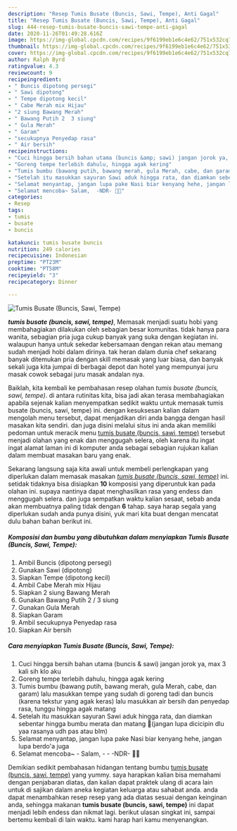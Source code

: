 ```yaml
---
description: "Resep Tumis Busate (Buncis, Sawi, Tempe), Anti Gagal"
title: "Resep Tumis Busate (Buncis, Sawi, Tempe), Anti Gagal"
slug: 444-resep-tumis-busate-buncis-sawi-tempe-anti-gagal
date: 2020-11-26T01:49:28.616Z
image: https://img-global.cpcdn.com/recipes/9f6199eb1e6c4e62/751x532cq70/tumis-busate-buncis-sawi-tempe-foto-resep-utama.jpg
thumbnail: https://img-global.cpcdn.com/recipes/9f6199eb1e6c4e62/751x532cq70/tumis-busate-buncis-sawi-tempe-foto-resep-utama.jpg
cover: https://img-global.cpcdn.com/recipes/9f6199eb1e6c4e62/751x532cq70/tumis-busate-buncis-sawi-tempe-foto-resep-utama.jpg
author: Ralph Byrd
ratingvalue: 4.3
reviewcount: 9
recipeingredient:
- " Buncis dipotong persegi"
- " Sawi dipotong"
- " Tempe dipotong kecil"
- " Cabe Merah mix Hijau"
- "2 siung Bawang Merah"
- " Bawang Putih 2  3 siung"
- " Gula Merah"
- " Garam"
- "secukupnya Penyedap rasa"
- " Air bersih"
recipeinstructions:
- "Cuci hingga bersih bahan utama (buncis &amp; sawi) jangan jorok ya, max 3 kali sih klo aku"
- "Goreng tempe terlebih dahulu, hingga agak kering"
- "Tumis bumbu (bawang putih, bawang merah, gula Merah, cabe, dan garam) lalu masukkan tempe yang sudah di goreng tadi dan buncis (karena tekstur yang agak keras) lalu masukkan air bersih dan penyedap rasa, tunggu hingga agak matang"
- "Setelah itu masukkan sayuran Sawi aduk hingga rata, dan diamkan sebentar hingga bumbu merata dan matang 💃(jangan lupa dicicipin dlu yaa rasanya udh pas atau blm)"
- "Selamat menyantap, jangan lupa pake Nasi biar kenyang hehe, jangan lupa berdo&#39;a juga"
- "Selamat mencoba~ Salam,  -NDR- 🌻🌻"
categories:
- Resep
tags:
- tumis
- busate
- buncis

katakunci: tumis busate buncis 
nutrition: 249 calories
recipecuisine: Indonesian
preptime: "PT23M"
cooktime: "PT58M"
recipeyield: "3"
recipecategory: Dinner

---
```



![Tumis Busate (Buncis, Sawi, Tempe)](https://img-global.cpcdn.com/recipes/9f6199eb1e6c4e62/751x532cq70/tumis-busate-buncis-sawi-tempe-foto-resep-utama.jpg)

<b><i>tumis busate (buncis, sawi, tempe)</i></b>, Memasak menjadi suatu hobi yang membahagiakan dilakukan oleh sebagian besar komunitas. tidak hanya para wanita, sebagian pria juga cukup banyak yang suka dengan kegiatan ini. walaupun hanya untuk sekedar kebersamaan dengan rekan atau memang sudah menjadi hobi dalam dirinya. tak heran dalam dunia chef sekarang banyak ditemukan pria dengan skill memasak yang luar biasa, dan banyak sekali juga kita jumpai di berbagai depot dan hotel yang mempunyai juru masak cowok sebagai juru masak andalan nya.



Baiklah, kita kembali ke pembahasan resep olahan <i>tumis busate (buncis, sawi, tempe)</i>. di antara rutinitas kita, bisa jadi akan terasa membahagiakan apabila sejenak kalian menyempatkan sedikit waktu untuk memasak tumis busate (buncis, sawi, tempe) ini. dengan kesuksesan kalian dalam mengolah menu tersebut, dapat menjadikan diri anda bangga dengan hasil masakan kita sendiri. dan juga disini melalui situs ini anda akan memiliki pedoman untuk meracik menu <u>tumis busate (buncis, sawi, tempe)</u> tersebut menjadi olahan yang enak dan menggugah selera, oleh karena itu ingat ingat alamat laman ini di komputer anda sebagai sebagian rujukan kalian dalam membuat masakan baru yang enak.


Sekarang langsung saja kita awali untuk membeli perlengkapan yang diperlukan dalam memasak masakan <u><i>tumis busate (buncis, sawi, tempe)</i></u> ini. setidak tidaknya bisa disiapkan <b>10</b> komposisi yang diperuntuk kan pada olahan ini. supaya nantinya dapat menghasilkan rasa yang endess dan menggugah selera. dan juga sempatkan waktu kalian sesaat, sebab anda akan membuatnya paling tidak dengan <b>6</b> tahap. saya harap segala yang diperlukan sudah anda punya disini, yuk mari kita buat dengan mencatat dulu bahan bahan berikut ini.

<!--inarticleads1-->

##### Komposisi dan bumbu yang dibutuhkan dalam menyiapkan Tumis Busate (Buncis, Sawi, Tempe):

1. Ambil  Buncis (dipotong persegi)
1. Gunakan  Sawi (dipotong)
1. Siapkan  Tempe (dipotong kecil)
1. Ambil  Cabe Merah mix Hijau
1. Siapkan 2 siung Bawang Merah
1. Gunakan  Bawang Putih 2 / 3 siung
1. Gunakan  Gula Merah
1. Siapkan  Garam
1. Ambil secukupnya Penyedap rasa
1. Siapkan  Air bersih




<!--inarticleads2-->

##### Cara menyiapkan Tumis Busate (Buncis, Sawi, Tempe):

1. Cuci hingga bersih bahan utama (buncis &amp; sawi) jangan jorok ya, max 3 kali sih klo aku
1. Goreng tempe terlebih dahulu, hingga agak kering
1. Tumis bumbu (bawang putih, bawang merah, gula Merah, cabe, dan garam) lalu masukkan tempe yang sudah di goreng tadi dan buncis (karena tekstur yang agak keras) lalu masukkan air bersih dan penyedap rasa, tunggu hingga agak matang
1. Setelah itu masukkan sayuran Sawi aduk hingga rata, dan diamkan sebentar hingga bumbu merata dan matang 💃(jangan lupa dicicipin dlu yaa rasanya udh pas atau blm)
1. Selamat menyantap, jangan lupa pake Nasi biar kenyang hehe, jangan lupa berdo&#39;a juga
1. Selamat mencoba~ - Salam, -  - -NDR- 🌻🌻




Demikian sedikit pembahasan hidangan tentang bumbu <u>tumis busate (buncis, sawi, tempe)</u> yang yummy. saya harapkan kalian bisa memahami dengan penjabaran diatas, dan kalian dapat praktek ulang di acara lain untuk di sajikan dalam aneka kegiatan keluarga atau sahabat anda. anda dapat menambahkan resep resep yang ada diatas sesuai dengan keinginan anda, sehingga makanan <b>tumis busate (buncis, sawi, tempe)</b> ini dapat menjadi lebih endess dan nikmat lagi. berikut ulasan singkat ini, sampai bertemu kembali di lain waktu. kami harap hari kamu menyenangkan.
